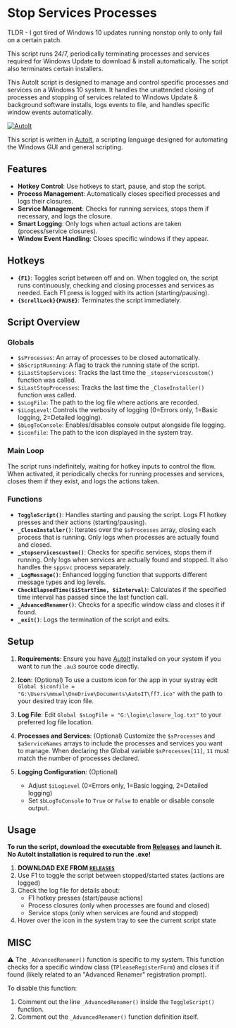 # Stop Services Processes

TLDR - I got tired of Windows 10 updates running nonstop only to only fail on a certain patch.

This script runs 24/7, periodically terminating processes and services required for Windows Update to download & install automatically. The script also terminates certain installers.

This AutoIt script is designed to manage and control specific processes and services on a Windows 10 system.
It handles the unattended closing of processes and stopping of services related to Windows Update & background software installs, logs events to file, and handles specific window events automatically.

[![AutoIt](https://avatars.githubusercontent.com/u/5172713?s=200&v=4)](https://github.com/autoit)

This script is written in [AutoIt](https://github.com/autoit), a scripting language designed for automating the Windows GUI and general scripting.

## Features

- **Hotkey Control**: Use hotkeys to start, pause, and stop the script.
- **Process Management**: Automatically closes specified processes and logs their closures.
- **Service Management**: Checks for running services, stops them if necessary, and logs the closure.
- **Smart Logging**: Only logs when actual actions are taken (process/service closures).
- **Window Event Handling**: Closes specific windows if they appear.

## Hotkeys

- **`{F1}`**: Toggles script between off and on. When toggled on, the script runs continuously, checking and closing processes and services as needed. Each F1 press is logged with its action (starting/pausing).
- **`{ScrollLock}{PAUSE}`**: Terminates the script immediately.

## Script Overview

### Globals

- `$sProcesses`: An array of processes to be closed automatically.
- `$bScriptRunning`: A flag to track the running state of the script.
- `$iLastStopServices`: Tracks the last time the `_stopservicescustom()` function was called.
- `$iLastStopProcesses`: Tracks the last time the `_CloseInstaller()` function was called.
- `$sLogFile`: The path to the log file where actions are recorded.
- `$iLogLevel`: Controls the verbosity of logging (0=Errors only, 1=Basic logging, 2=Detailed logging).
- `$bLogToConsole`: Enables/disables console output alongside file logging.
- `$iconfile`: The path to the icon displayed in the system tray.

### Main Loop

The script runs indefinitely, waiting for hotkey inputs to control the flow.
When activated, it periodically checks for running processes and services, closes them if they exist, and logs the actions taken.

### Functions

- **`ToggleScript()`**: Handles starting and pausing the script. Logs F1 hotkey presses and their actions (starting/pausing).
- **`_CloseInstaller()`**: Iterates over the `$sProcesses` array, closing each process that is running. Only logs when processes are actually found and closed.
- **`_stopservicescustom()`**: Checks for specific services, stops them if running. Only logs when services are actually found and stopped. It also handles the `sppsvc` process separately.
- **`_LogMessage()`**: Enhanced logging function that supports different message types and log levels.
- **`CheckElapsedTime($iStartTime, $iInterval)`**: Calculates if the specified time interval has passed since the last function call.
- **`_AdvancedRenamer()`**: Checks for a specific window class and closes it if found.
- **`_exit()`**: Logs the termination of the script and exits.

## Setup

1. **Requirements**: Ensure you have [AutoIt](https://github.com/autoit) installed on your system if you want to run the `.au3` source code directly.

2. **Icon**: (Optional) To use a custom icon for the app in your systray edit `Global $iconfile = "G:\Users\mmuel\OneDrive\Documents\AutoIT\ff7.ico"` with the path to your desired tray icon file.

3. **Log File**: Edit `Global $sLogFile = "G:\login\closure_log.txt"` to your preferred log file location.

4. **Processes and Services**: (Optional) Customize the `$sProcesses` and `$aServiceNames` arrays to include the processes and services you want to manage.
   When declaring the Global variable `$sProcesses[11]`, `11` must match the number of processes declared.

5. **Logging Configuration**: (Optional)
   - Adjust `$iLogLevel` (0=Errors only, 1=Basic logging, 2=Detailed logging)
   - Set `$bLogToConsole` to `True` or `False` to enable or disable console output.

## Usage

**To run the script, download the executable from [Releases](https://github.com/SevWren/Win10-Stop-Services-Processes/releases/tag/Working) and launch it. No AutoIt installation is required to run the .exe!**

1. **DOWNLOAD EXE FROM [`RELEASES`](https://github.com/SevWren/Win10-Stop-Services-Processes/releases/tag/Working)**
2. Use F1 to toggle the script between stopped/started states (actions are logged)
3. Check the log file for details about:
   - F1 hotkey presses (start/pause actions)
   - Process closures (only when processes are found and closed)
   - Service stops (only when services are found and stopped)
4. Hover over the icon in the system tray to see the current script state

## MISC

⚠️ The `_AdvancedRenamer()` function is specific to my system. This function checks for a specific window class (`TPleaseRegisterForm`) and closes it if found (likely related to an "Advanced Renamer" registration prompt).

To disable this function:

1. Comment out the line `_AdvancedRenamer()` inside the `ToggleScript()` function.
2. Comment out the `_AdvancedRenamer()` function definition itself.
